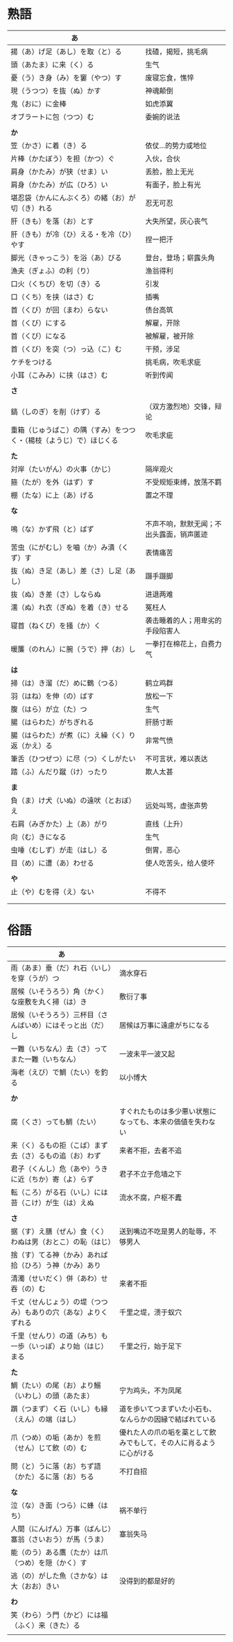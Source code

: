 # 熟語

| あ                                                                   |                                          |
| -------------------------------------------------------------------- | ---------------------------------------- |
| 揚（あ）げ足（あし）を取（と）る                                     | 找碴，揭短，挑毛病                       |
| 頭（あたま）に来（く）る                                             | 生气                                     |
| 憂（う）き身（み）を窶（やつ）す                                     | 废寝忘食，憔悴                           |
| 現（うつつ）を抜（ぬ）かす                                           | 神魂颠倒                                 |
| 鬼（おに）に金棒                                                     | 如虎添翼                                 |
| オブラートに包（つつ）む                                             | 委婉的说法                               |
|                                                                      |                                          |
| **か**                                                               |                                          |
| 笠（かさ）に着（き）る                                               | 依仗…的势力或地位                        |
| 片棒（かたぼう）を担（かつ）ぐ                                       | 入伙，合伙                               |
| 肩身（かたみ）が狭（せま）い                                         | 丢脸，脸上无光                           |
| 肩身（かたみ）が広（ひろ）い                                         | 有面子，脸上有光                         |
| 堪忍袋（かんにんぶくろ）の緒（お）が切（き）れる                     | 忍无可忍                                 |
| 肝（きも）を落（お）とす                                             | 大失所望，灰心丧气                       |
| 肝（きも）が冷（ひ）える・を冷（ひ）やす                             | 捏一把汗                                 |
| 脚光（きゃっこう）を浴（あ）びる                                     | 登台，登场；崭露头角                     |
| 漁夫（ぎょふ）の利（り）                                             | 渔翁得利                                 |
| 口火（くちび）を切（き）る                                           | 引发                                     |
| 口（くち）を挟（はさ）む                                             | 插嘴                                     |
| 首（くび）が回（まわ）らない                                         | 债台高筑                                 |
| 首（くび）にする                                                     | 解雇，开除                               |
| 首（くび）になる                                                     | 被解雇，被开除                           |
| 首（くび）を突（つ）っ込（こ）む                                     | 干预，涉足                               |
| ケチをつける                                                         | 挑毛病，吹毛求疵                         |
| 小耳（こみみ）に挟（はさ）む                                         | 听到传闻                                 |
|                                                                      |                                          |
| **さ**                                                               |                                          |
|                                                                      |                                          |
| 鎬（しのぎ）を削（けず）る                                           | （双方激烈地）交锋，辩论                 |
| 重箱（じゅうばこ）の隅（すみ）をつつく・（楊枝（ようじ）で）ほじくる | 吹毛求疵                                 |
|                                                                      |                                          |
| **た**                                                               |                                          |
| 対岸（たいがん）の火事（かじ）                                       | 隔岸观火                                 |
| 箍（たが）を外（はず）す                                             | 不受规矩束缚，放荡不羁                   |
| 棚（たな）に上（あ）げる                                             | 置之不理                                 |
|                                                                      |                                          |
| **な**                                                               |                                          |
| 鳴（な）かず飛（と）ばず                                             | 不声不响，默默无闻；不出头露面，销声匿迹 |
| 苦虫（にがむし）を嚙（か）み潰（くず）す                             | 表情痛苦                                 |
| 抜（ぬ）き足（あし）差（さ）し足（あし）                             | 蹑手蹑脚                                 |
| 抜（ぬ）き差（さ）しならぬ                                           | 进退两难                                 |
| 濡（ぬ）れ衣（ぎぬ）を着（き）せる                                   | 冤枉人                                   |
| 寝首（ねくび）を掻（か）く                                           | 袭击睡着的人；用卑劣的手段陷害人         |
| 暖簾（のれん）に腕（うで）押（お）し                                 | 一拳打在棉花上，白费力气                 |
|                                                                      |                                          |
| **は**                                                               |                                          |
| 掃（は）き溜（だ）めに鶴（つる）                                     | 鹤立鸡群                                 |
| 羽（はね）を伸（の）ばす                                             | 放松一下                                 |
| 腹（はら）が立（た）つ                                               | 生气                                     |
| 腸（はらわた）がちぎれる                                             | 肝肠寸断                                 |
| 腸（はらわた）が煮（に）え繰（く）り返（かえ）る                     | 非常气愤                                 |
| 筆舌（ひつぜつ）に尽（つ）くしがたい                                 | 不可言状，难以表达                       |
| 踏（ふ）んだり蹴（け）ったり                                         | 欺人太甚                                 |
|                                                                      |                                          |
| **ま**                                                               |                                          |
| 負（ま）け犬（いぬ）の遠吠（とおぼ）え                               | 远处叫骂，虚张声势                       |
| 右肩（みぎかた）上（あ）がり                                         | 直线（上升）                             |
| 向（む）きになる                                                     | 生气                                     |
| 虫唾（むしず）が走（はし）る                                         | 倒胃，恶心                               |
| 目（め）に遭（あ）わせる                                             | 使人吃苦头，给人使坏                     |
|                                                                      |                                          |
| **や**                                                               |                                          |
| 止（や）むを得（え）ない                                             | 不得不                                   |
|                                                                      |                                          |
|                                                                      |                                          |

# 俗語

| あ                                                             |                                                                    |
| -------------------------------------------------------------- | ------------------------------------------------------------------ |
| 雨（あま）垂（だ）れ石（いし）を穿（うが）つ                   | 滴水穿石                                                           |
| 居候（いそうろう）角（かく）な座敷を丸く掃（は）き             | 敷衍了事                                                           |
| 居候（いそうろう）三杯目（さんばいめ）にはそっと出（だ）し     | 居候は万事に遠慮がちになる                                         |
| 一難（いちなん）去（さ）ってまた一難（いちなん）               | 一波未平一波又起                                                   |
| 海老（えび）で鯛（たい）を釣る                                 | 以小博大                                                           |
|                                                                |                                                                    |
| **か**                                                         |                                                                    |
| 腐（くさ）っても鯛（たい）                                     | すぐれたものは多少悪い状態になっても、本来の価値を失わない         |
| 来（く）るもの拒（こば）まず去（さ）るもの追（お）わず         | 来者不拒，去者不追                                                 |
| 君子（くんし）危（あや）うきに近（ちか）寄（よ）らず           | 君子不立于危墙之下                                                 |
| 転（ころ）がる石（いし）には苔（こけ）が生（は）えぬ           | 流水不腐，户枢不蠹                                                 |
|                                                                |                                                                    |
| **さ**                                                         |                                                                    |
| 据（す）え膳（ぜん）食（く）わぬは男（おとこ）の恥（はじ）     | 送到嘴边不吃是男人的耻辱，不够男人                                 |
| 捨（す）てる神（かみ）あれば拾（ひろ）う神（かみ）あり         |                                                                    |
| 清濁（せいだく）併（あわ）せ吞（の）む                         | 来者不拒                                                           |
| 千丈（せんじょう）の堤（つつみ）もありの穴（あな）よりくずれる | 千里之堤，溃于蚁穴                                                 |
| 千里（せんり）の道（みち）も一歩（いっぽ）より始（はじ）まる   | 千里之行，始于足下                                                 |
|                                                                |                                                                    |
| **た**                                                         |                                                                    |
| 鯛（たい）の尾（お）より鰯（いわし）の頭（あたま）             | 宁为鸡头，不为凤尾                                                 |
| 躓（つまず）く石（いし）も縁（えん）の端（はし）               | 道を歩いてつまずいた小石も、なんらかの因縁で結ばれている           |
| 爪（つめ）の垢（あか）を煎（せん）じて飲（の）む               | 優れた人の爪の垢を薬として飲みでもして，その人に肖るように心がける |
| 問（と）うに落（お）ちず語（かた）るに落（お）ちる             | 不打自招                                                           |
|                                                                |                                                                    |
| **な**                                                         |                                                                    |
| 泣（な）き面（つら）に蜂（はち）                               | 祸不单行                                                           |
| 人間（にんげん）万事（ばんじ）塞翁（さいおう）が馬（うま）     | 塞翁失马                                                           |
| 能（のう）ある鷹（たか）は爪（つめ）を隠（かく）す             |                                                                    |
| 逃（の）がした魚（さかな）は大（おお）きい                     | 没得到的都是好的                                                   |
|                                                                |                                                                    |
| **わ**                                                         |                                                                    |
| 笑（わら）う門（かど）には福（ふく）来（きた）る               |                                                                    |
|                                                                |                                                                    |
